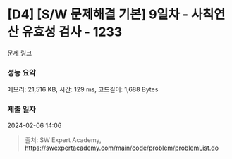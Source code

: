 # [D4] [S/W 문제해결 기본] 9일차 - 사칙연산 유효성 검사 - 1233 

[문제 링크](https://swexpertacademy.com/main/code/problem/problemDetail.do?contestProbId=AV141176AIwCFAYD) 

### 성능 요약

메모리: 21,516 KB, 시간: 129 ms, 코드길이: 1,688 Bytes

### 제출 일자

2024-02-06 14:06



> 출처: SW Expert Academy, https://swexpertacademy.com/main/code/problem/problemList.do